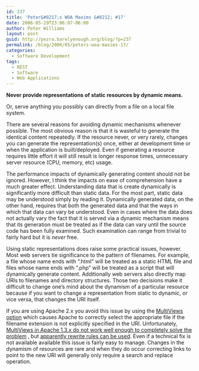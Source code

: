 ```yaml
---
id: 237
title: 'Peter&#8217;s WOA Maxims &#8212; #17'
date: 2006-05-29T23:06:07-06:00
author: Peter Williams
layout: post
guid: http://pezra.barelyenough.org/blog/?p=237
permalink: /blog/2006/05/peters-woa-maxims-17/
categories:
  - Software Development
tags:
  - REST
  - Software
  - Web Applications
---
```

**Never provide representations of static resources by dynamic means.**

Or, serve anything you possibly can directly from a file on a local file system.

There are several reasons for avoiding dynamic mechanisms whenever possible. The most obvious reason is that it is wasteful to generate the identical content repeatedly. If the resource never, or very rarely, changes you can generate the representation(s) once, either at development time or when the application is built/deployed. Even if generating a resource requires little effort it will still result is longer response times, unnecessary server resource (CPU, memory, etc) usage.

The performance impacts of dynamically generating content should not be ignored. However, I think the impacts on ease of comprehension have a much greater effect. Understanding data that is create dynamically is significantly more difficult than static data. For the most part, static data may be understood simply by reading it. Dynamically generated data, on the other hand, requires that both the generated data and that the ways in which that data can vary be understood. Even in cases where the data does not actually vary the fact that it is served via a dynamic mechanism means that its generation must be treated as if the data can vary until the source code has been fully examined. Such examination can range from trivial to fairly hard but it is _never_ free.

Using static representations does raise some practical issues, however. Most web servers tie significance to the pattern of filenames. For example, a file whose name ends with &#8220;.html&#8221; will be treated as a static HTML file and files whose name ends with &#8220;.php&#8221; will be treated as a script that will dynamically generate content. Additionally web servers also directly map URIs to filenames and directory structures. Those two decisions make it difficult to change one&#8217;s mind about the dynamism of a particular resource because if you want to change a representation from static to dynamic, or vice versa, that changes the URI itself.

If you are using Apache 2.x you avoid this issue by using the [MultiViews option](http://tranchant.plus.com/notes/multiviews) which causes Apache to correctly select the appropriate file if the filename extension is not explicitly specified in the URI. Unfortunately, [MultiViews in Apache 1.3.x do not work well enough to completely solve the problem](http://www.gerd-riesselmann.net/archives/2005/04/beware-of-apaches-multiviews) , but [apparently rewrite rules can be used](http://www.gerd-riesselmann.net/node/60#comment-48). Even if a technical fix is not available available this issue is fairly easy to manage. Changes in the dynamism of resources are rare and when they do occur correcting links to point to the new URI will generally only require a search and replace operation.